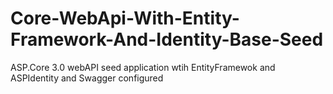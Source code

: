 # Core-WebApi-With-Entity-Framework-And-Identity-Base-Seed
ASP.Core 3.0 webAPI seed application wtih EntityFramewok and ASPIdentity and Swagger configured 
